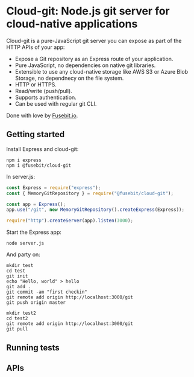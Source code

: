 # Cloud-git: Node.js git server for cloud-native applications

Cloud-git is a pure-JavaScript git server you can expose as part of the HTTP APIs of your app: 

* Expose a Git repository as an Express route of your application. 
* Pure JavaScript, no dependencies on native git libraries. 
* Extensible to use any cloud-native storage like AWS S3 or Azure Blob Storage, no dependnecy on the file system. 
* HTTP or HTTPS.
* Read/write (push/pull). 
* Supports authentication.
* Can be used with regular git CLI.

Done with love by [Fusebit.io](https://fusebit.io). 

## Getting started

Install Express and cloud-git:

```
npm i express
npm i @fusebit/cloud-git
```

In server.js: 

```javascript
const Express = require("express");
const { MemoryGitRepository } = require("@fusebit/cloud-git");

const app = Express();
app.use("/git", new MemoryGitRepository().createExpress(Express));

require("http").createServer(app).listen(3000);
```

Start the Express app: 

```
node server.js
```

And party on: 

```
mkdir test
cd test
git init
echo "Hello, world" > hello
git add .
git commit -am "first checkin"
git remote add origin http://localhost:3000/git
git push origin master
```

```
mkdir test2
cd test2
git remote add origin http://localhost:3000/git
git pull
```

## Running tests

## APIs

